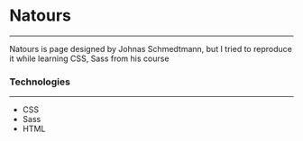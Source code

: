 # Natours

---

Natours is page designed by Johnas Schmedtmann, but I tried to reproduce it while learning CSS, Sass from his course

### Technologies

---

- CSS
- Sass
- HTML
